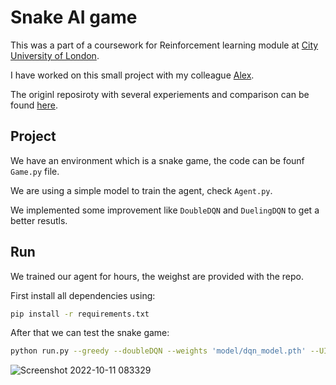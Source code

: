 # Snake AI game
This was a part of a coursework for Reinforcement learning module at [City University of London](https://www.city.ac.uk/).

I have worked on this small project with my colleague [Alex](https://github.com/alexxcollins).

The originl reposiroty with several experiements and comparison can be found [here](https://github.com/alexxcollins/Collins_Adib_INM707_CW).

## Project

We have an environment which is a snake game, the code can be founf  `Game.py` file.

We are using a simple model to train the agent, check `Agent.py`.

We implemented some improvement like `DoubleDQN` and `DuelingDQN` to get a better resutls.

## Run 
We trained our agent for hours, the weighst are provided with the repo.

First install all dependencies using:

```bash
pip install -r requirements.txt
```

After that we can test the snake game:

```bash
python run.py --greedy --doubleDQN --weights 'model/dqn_model.pth' --UI
```

![Screenshot 2022-10-11 083329](https://user-images.githubusercontent.com/73353537/195024553-5ece76a5-a873-4fd0-9727-159540c5ee4b.jpg)

